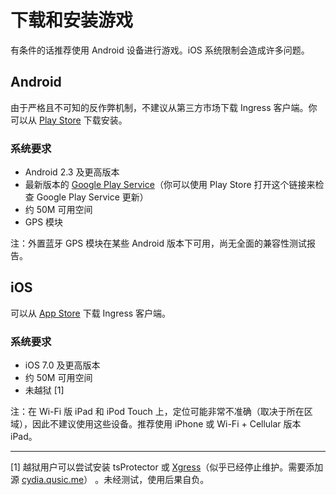 # 下载和安装游戏

有条件的话推荐使用 Android 设备进行游戏。iOS 系统限制会造成许多问题。

## Android

由于严格且不可知的反作弊机制，不建议从第三方市场下载 Ingress 客户端。你可以从 [Play Store](https://play.google.com/store/apps/details?id=com.nianticproject.ingress) 下载安装。

### 系统要求

 * Android 2.3 及更高版本
 * 最新版本的 [Google Play Service](https://play.google.com/store/apps/details?id=com.google.android.gms)（你可以使用 Play Store 打开这个链接来检查 Google Play Service 更新）
 * 约 50M 可用空间
 * GPS 模块

注：外置蓝牙 GPS 模块在某些 Android 版本下可用，尚无全面的兼容性测试报告。

## iOS

可以从 [App Store](https://itunes.apple.com/us/app/ingress/id576505181?mt=8) 下载 Ingress 客户端。

### 系统要求

 * iOS 7.0 及更高版本
 * 约 50M 可用空间
 * 未越狱 [1]

注：在 Wi-Fi 版 iPad 和 iPod Touch 上，定位可能非常不准确（取决于所在区域），因此不建议使用这些设备。推荐使用 iPhone 或 Wi-Fi + Cellular 版本 iPad。

------------------

[1] 越狱用户可以尝试安装 tsProtector 或 [Xgress](https://github.com/Qusic/Xgress)（似乎已经停止维护。需要添加源 [cydia.qusic.me](http://cydia.qusic.me/)） 。未经测试，使用后果自负。